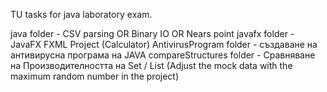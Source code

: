 TU tasks for java laboratory exam.

java folder - CSV parsing OR Binary IO OR Nears point
javafx folder - JavaFX FXML Project (Calculator)
AntivirusProgram folder - създаване на антивирусна програма на JAVA
compareStructures folder - Сравняване на Производителността на Set / List (Adjust the mock data with the maximum random number in the project)